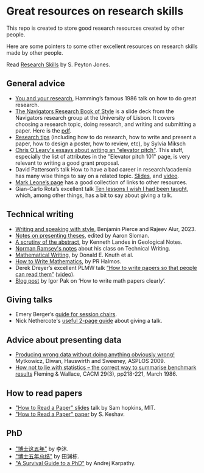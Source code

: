 # Great resources on research skills
This repo is created to store good research resources created by other people.

Here are some pointers to some other excellent resources on research skills made by other people.

Read [Research Skills](https://simon.peytonjones.org/research-skills/) by S. Peyton Jones.

## General advice

- [You and your research](https://gwern.net/doc/science/1986-hamming), Hamming’s famous 1986 talk on how to do great research.
- [The Navigators Research Book of Style](https://navigators.di.fc.ul.pt/wiki/The_Navigators_Research_Book_of_Style) is a slide deck from the Navigators research group at the University of Lisbon. It covers choosing a research topic, doing research, and writing and submitting a paper. Here is the [pdf](resources/general/How-to-do-Research-in-the-Navigators.pdf).
- [Research tips](http://www.ifs.tuwien.ac.at/~silvia/research-tips/) (including how to do research, how to write and present a paper, how to design a poster, how to review, etc), by Sylvia Miksch
- [Chris O’Leary's essays about writing an "elevator pitch"](http://www.elevatorpitchessentials.com/essays/ElevatorPitch.html). This stuff, especially the list of attributes in the "Elevator pitch 101" page, is very relevant to writing a good grant proposal.
- David Patterson’s talk How to have a bad career in research/academia has many wise things to say on a related topic. [Slides](https://people.eecs.berkeley.edu/~pattrsn/talks/BadCareer.pdf), and [video](https://www.youtube.com/watch?v=Rn1w4MRHIhc).
- [Mark Leone’s page](http://www.cs.cmu.edu/afs/cs.cmu.edu/user/mleone/web/how-to.html) has a good collection of links to other resources.
- Gian-Carlo Rota’s excellent talk [Ten lessons I wish I had been taught](https://www.ams.org/notices/199701/comm-rota.pdf), which, among other things, has a bit to say about giving a talk.

## Technical writing

- [Writing and speaking with style](https://docs.google.com/document/d/1_vBXbugoLjO171w3wovs3ugmRQI-O6EcSVFDBF7eUzE), Benjamin Pierce and Rajeev Alur, 2023.
- [Notes on presenting theses](https://www.cs.bham.ac.uk/research/projects/poplog/teach/theses.pdf), edited by Aaron Sloman.
- [A scrutiny of the abstract](https://www.microsoft.com/en-us/research/uploads/prod/2016/06/scrutiny.pdf), by Kenneth Landes in Geological Notes.
- [Norman Ramsey's notes](https://www.cs.tufts.edu/~nr/pubs/two-abstract.html) about his class on Technical Writing.
- [Mathematical Writing](http://tex.loria.fr/typographie/mathwriting.pdf), by Donald E. Knuth et al.
- [How to Write Mathematics](http://www.stat.rice.edu/~riedi/Halmos.html), by PR Halmos.
- Derek Dreyer’s excellent PLMW talk [“How to write papers so that people can read them”]([path/to/slides.pdf](https://people.mpi-sws.org/~dreyer/talks/talk-plmw21icfp.pdf)) ([video](https://www.youtube.com/watch?v=PM1Atui30qU)).
- [Blog post](https://igorpak.wordpress.com/2017/07/12/how-to-write-math-papers-clearly/) by Igor Pak on ‘How to write math papers clearly’.

## Giving talks

- Emery Berger’s [guide for session chairs](https://emeryblogger.com/2016/06/08/a-guide-for-session-chairs/).
- Nick Nethercote's [useful 2-page guide](http://www.cs.um.edu.mt/gordon.pace/Teaching/HowToPresentAPaper/SupplementaryReading/nethercote.pdf) about giving a talk.

## Advice about presenting data

- [Producing wrong data without doing anything obviously wrong!](http://portal.acm.org/citation.cfm?id=1508244.1508275) Mytkowicz, Diwan, Hauswirth and Sweeney, ASPLOS 2009.
- [How not to lie with statistics – the correct way to summarise benchmark results](http://portal.acm.org/citation.cfm?id=5666.5673&coll=GUIDE&dl=GUIDE&CFID=106744944&CFTOKEN=90490737) Fleming & Wallace, CACM 29(3), pp218-221, March 1986.

## How to read papers

- ["How to Read a Paper" slides](resources/reading-paper/how-to-read-papers.pdf) talk by Sam hopkins, MIT.
- ["How to Read a Paper" paper](resources/reading-paper/HowtoReadPaper.pdf) by S. Keshav.

## PhD
- ["博士这五年"](https://zhuanlan.zhihu.com/p/25099638) by 李沐.
- ["博士五年总结"](https://yuandong-tian.com/blogs/five_year_summary_of_PhD.pdf) by 田渊栋.
- ["A Survival Guide to a PhD"](https://karpathy.github.io/2016/09/07/phd/) by Andrej Karpathy.
